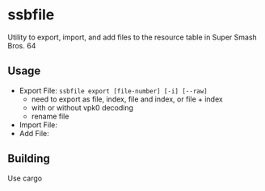 # ssbfile
Utility to export, import, and add files to the resource table in Super Smash Bros. 64

## Usage
* Export File: 
`ssbfile export [file-number] [-i] [--raw]`
  * need to export as file, index, file and index, or file + index
  * with or without vpk0 decoding
  * rename file
* Import File:
* Add File:


## Building
Use cargo
